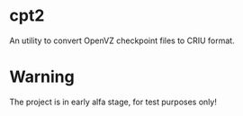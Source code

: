 cpt2
====

An utility to convert OpenVZ checkpoint files to CRIU format.

Warning
=======
The project is in early alfa stage, for test purposes only!
